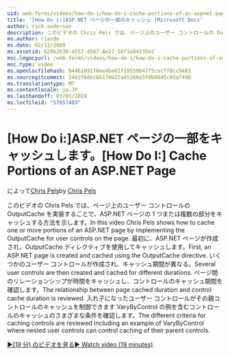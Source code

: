```yaml
---
uid: web-forms/videos/how-do-i/how-do-i-cache-portions-of-an-aspnet-page
title: '[How Do i:]ASP.NET ページの一部のキャッシュ |Microsoft Docs'
author: rick-anderson
description: このビデオの Chris Pels では、ページ上のユーザー コントロールの OutputCache を実装することで、ASP.NET ページの 1 つまたは複数の部分をキャッシュする方法を示します。 最初をしています.
ms.author: riande
ms.date: 02/12/2009
ms.assetid: b20b2b30-a557-4567-8e27-56f1e04235e2
msc.legacyurl: /web-forms/videos/how-do-i/how-do-i-cache-portions-of-an-aspnet-page
msc.type: video
ms.openlocfilehash: 9446109178ee4be61f19559b47f5cecff8cc9483
ms.sourcegitcommit: 24b1f6decbb17bb22a45166e5fdb0845c65af498
ms.translationtype: MT
ms.contentlocale: ja-JP
ms.lasthandoff: 03/01/2019
ms.locfileid: "57057489"
---
```

<a name="how-do-i-cache-portions-of-an-aspnet-page"></a><span data-ttu-id="de958-104">[How Do i:]ASP.NET ページの一部をキャッシュします。</span><span class="sxs-lookup"><span data-stu-id="de958-104">[How Do I:] Cache Portions of an ASP.NET Page</span></span>
====================
<span data-ttu-id="de958-105">によって[Chris Pels](https://twitter.com/chrispels)</span><span class="sxs-lookup"><span data-stu-id="de958-105">by [Chris Pels](https://twitter.com/chrispels)</span></span>

<span data-ttu-id="de958-106">このビデオの Chris Pels では、ページ上のユーザー コントロールの OutputCache を実装することで、ASP.NET ページの 1 つまたは複数の部分をキャッシュする方法を示します。</span><span class="sxs-lookup"><span data-stu-id="de958-106">In this video Chris Pels shows how to cache one or more portions of an ASP.NET page by implementing the OutputCache for user controls on the page.</span></span> <span data-ttu-id="de958-107">最初に、ASP.NET ページが作成され、OutputCache ディレクティブを使用してキャッシュします。</span><span class="sxs-lookup"><span data-stu-id="de958-107">First, an ASP.NET page is created and cached using the OutputCache directive.</span></span> <span data-ttu-id="de958-108">いくつかのユーザー コントロールが作成され、キャッシュ期間が異なる。</span><span class="sxs-lookup"><span data-stu-id="de958-108">Several user controls are then created and cached for different durations.</span></span> <span data-ttu-id="de958-109">ページ間のリレーションシップが時間をキャッシュし、コントロールのキャッシュ期間を確認します。</span><span class="sxs-lookup"><span data-stu-id="de958-109">The relationship between page cached duration and control cache duration is reviewed.</span></span> <span data-ttu-id="de958-110">入れ子になったユーザー コントロールがその親コントロールのキャッシュを制御できます VaryByControl の例を含むコントロールのキャッシュのさまざまな条件を確認します。</span><span class="sxs-lookup"><span data-stu-id="de958-110">The different criteria for caching controls are reviewed including an example of VaryByControl where nested user controls can control caching of their parent controls.</span></span>

[<span data-ttu-id="de958-111">&#9654;(19 分) のビデオを見る</span><span class="sxs-lookup"><span data-stu-id="de958-111">&#9654; Watch video (19 minutes)</span></span>](https://channel9.msdn.com/Blogs/ASP-NET-Site-Videos/how-do-i-cache-portions-of-an-aspnet-page)
